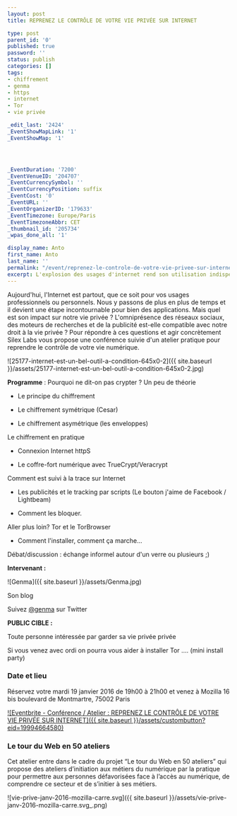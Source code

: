 ```yaml
---
layout: post
title: REPRENEZ LE CONTRÔLE DE VOTRE VIE PRIVÉE SUR INTERNET

type: post
parent_id: '0'
published: true
password: ''
status: publish
categories: []
tags:
- chiffrement
- genma
- https
- internet
- Tor
- vie privée

_edit_last: '2424'
_EventShowMapLink: '1'
_EventShowMap: '1'




_EventDuration: '7200'
_EventVenueID: '204707'
_EventCurrencySymbol: ''
_EventCurrencyPosition: suffix
_EventCost: '0'
_EventURL: ''
_EventOrganizerID: '179633'
_EventTimezone: Europe/Paris
_EventTimezoneAbbr: CET
_thumbnail_id: '205734'
_wpas_done_all: '1'

display_name: Anto
first_name: Anto
last_name: ''
permalink: "/event/reprenez-le-controle-de-votre-vie-privee-sur-internet/"
excerpt: L'explosion des usages d'internet rend son utilisation indispensable dans notre vie professionnelle et personnelle, les avantages sont légions mais il existe aussi des risques notamment vis à vis du respect de la vie privée mis à mal par les réseaux sociaux, les moteurs de recherche et la publicité. Pour lutter contre ces risques Silex Labs vous propose une Conférence / Atelier pour vous aider à reprendre le contrôle de votre Vie Privée sur Internet.
---
```


Aujourd'hui, l'Internet est partout, que ce soit pour vos usages professionnels ou personnels. Nous y passons de plus en plus de temps et il devient une étape incontournable pour bien des applications. Mais quel est son impact sur notre vie privée ? L'omniprésence des réseaux sociaux, des moteurs de recherches et de la publicité est-elle compatible avec notre droit à la vie privée ? Pour répondre à ces questions et agir concrètement Silex Labs vous propose une conférence suivie d'un atelier pratique pour reprendre le contrôle de votre vie numérique.

![25177-internet-est-un-bel-outil-a-condition-645x0-2]({{ site.baseurl }}/assets/25177-internet-est-un-bel-outil-a-condition-645x0-2.jpg)

**Programme**
: 
Pourquoi ne dit-on pas crypter ? Un peu de théorie

- Le principe du chiffrement

- Le chiffrement symétrique (Cesar)

- Le chiffrement asymétrique (les enveloppes)

Le chiffrement en pratique

- Connexion Internet httpS

- Le coffre-fort numérique avec TrueCrypt/Veracrypt

Comment est suivi à la trace sur Internet

- Les publicités et le tracking par scripts (Le bouton j'aime de Facebook / Lightbeam)

- Comment les bloquer.

Aller plus loin? Tor et le TorBrowser

- Comment l'installer, comment ça marche...

Débat/discussion
: échange informel autour d'un verre ou plusieurs ;)

**Intervenant :**

![Genma]({{ site.baseurl }}/assets/Genma.jpg)



Son blog


Suivez [@genma](https://twitter.com/genma) sur Twitter

**PUBLIC CIBLE :**

Toute personne intéressée par garder sa vie privée privée

Si vous venez avec ordi on pourra vous aider à installer Tor .... (mini install party)

### **Date et lieu**

Réservez votre mardi 19 janvier 2016 de 19h00 à 21h00 et venez à Mozilla 16 bis boulevard de Montmartre, 75002 Paris

[![Eventbrite - Conférence / Atelier
: REPRENEZ LE CONTRÔLE DE VOTRE VIE PRIVÉE SUR INTERNET]({{ site.baseurl }}/assets/custombutton?eid=19994664580)](http://www.eventbrite.fr/e/billets-conference-atelier-reprenez-le-controle-de-votre-vie-privee-sur-internet-19994664580?ref=ebtn)

### **Le tour du Web en 50 ateliers**

Cet atelier entre dans le cadre du projet “Le tour du Web en 50 ateliers” qui propose des ateliers d’initiation aux métiers du numérique par la pratique pour permettre aux personnes défavorisées face à l’accès au numérique, de comprendre ce secteur et de s’initier à ses métiers.

![vie-prive-janv-2016-mozilla-carre.svg]({{ site.baseurl }}/assets/vie-prive-janv-2016-mozilla-carre.svg_.png)